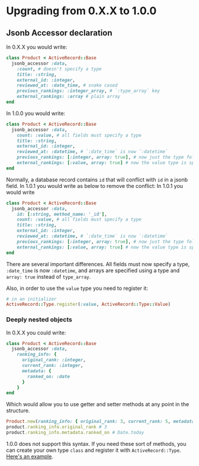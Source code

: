 # Upgrading from 0.X.X to 1.0.0

## Jsonb Accessor declaration

In 0.X.X you would write:

```ruby
class Product < ActiveRecord::Base
  jsonb_accessor :data,
    :count, # doesn't specify a type
    title: :string,
    external_id: :integer,
    reviewed_at: :date_time, # snake cased
    previous_rankings: :integer_array, # `:type_array` key
    external_rankings: :array # plain array
end
```

In 1.0.0 you would write:

```ruby
class Product < ActiveRecord::Base
  jsonb_accessor :data,
    count: :value, # all fields must specify a type
    title: :string,
    external_id: :integer,
    reviewed_at: :datetime, # `:date_time` is now `:datetime`
    previous_rankings: [:integer, array: true], # now just the type followed by `array: true`
    external_rankings: [:value, array: true] # now the value type is specified as well as `array: true`
end
```

Normally, a database record contains `id` that will conflict with `id` in a jsonb field. In 1.0.1 you would write as below to remove the conflict:
In 1.0.1 you would write 

```ruby
class Product < ActiveRecord::Base
  jsonb_accessor :data,
    id: [:string, method_name: '_id'],
    count: :value, # all fields must specify a type
    title: :string,
    external_id: :integer,
    reviewed_at: :datetime, # `:date_time` is now `:datetime`
    previous_rankings: [:integer, array: true], # now just the type followed by `array: true`
    external_rankings: [:value, array: true] # now the value type is specified as well as `array: true`
end
```

There are several important differences. All fields must now specify a type, `:date_time` is now `:datetime`, and arrays are specified using a type and `array: true` instead of `type_array`.

Also, in order to use the `value` type you need to register it:

```ruby
# in an initializer
ActiveRecord::Type.register(:value, ActiveRecord::Type::Value)
```

### Deeply nested objects

In 0.X.X you could write:

```ruby
class Product < ActiveRecord::Base
  jsonb_accessor :data,
    ranking_info: {
      original_rank: :integer,
      current_rank: :integer,
      metadata: {
        ranked_on: :date
      }
    }
end
```

Which would allow you to use getter and setter methods at any point in the structure.

```ruby
Product.new(ranking_info: { original_rank: 3, current_rank: 5, metadata: { ranked_on: Date.today } })
product.ranking_info.original_rank # 3
product.ranking_info.metadata.ranked_on # Date.today
```

1.0.0 does not support this syntax. If you need these sort of methods, you can create your own type `class` and register it with `ActiveRecord::Type`. [Here's an example](http://api.rubyonrails.org/classes/ActiveRecord/Attributes/ClassMethods.html#method-i-attribute).
